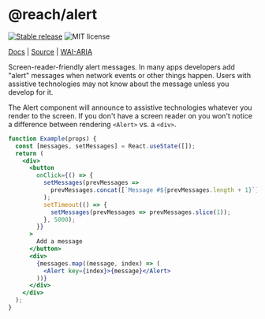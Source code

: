 # @reach/alert

[![Stable release](https://img.shields.io/npm/v/@reach/alert.svg)](https://npm.im/@reach/alert) ![MIT license](https://badgen.now.sh/badge/license/MIT)

[Docs](https://reacttraining.com/reach-ui/alert) | [Source](https://github.com/reach/reach-ui/tree/master/packages/alert) | [WAI-ARIA](https://www.w3.org/TR/wai-aria-practices-1.2/#alert)

Screen-reader-friendly alert messages. In many apps developers add "alert" messages when network events or other things happen. Users with assistive technologies may not know about the message unless you develop for it.

The Alert component will announce to assistive technologies whatever you render to the screen. If you don't have a screen reader on you won't notice a difference between rendering `<Alert>` vs. a `<div>`.

```jsx
function Example(props) {
  const [messages, setMessages] = React.useState([]);
  return (
    <div>
      <button
        onClick={() => {
          setMessages(prevMessages =>
            prevMessages.concat([`Message #${prevMessages.length + 1}`])
          );
          setTimeout(() => {
            setMessages(prevMessages => prevMessages.slice(1));
          }, 5000);
        }}
      >
        Add a message
      </button>
      <div>
        {messages.map((message, index) => (
          <Alert key={index}>{message}</Alert>
        ))}
      </div>
    </div>
  );
}
```
